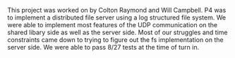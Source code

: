 This project was worked on by Colton Raymond and Will Campbell. P4 was to implement a distributed file server using a log
structured file system. We were able to implement most features of the UDP communication on the shared libary side as well as the server side. Most of our struggles and time constraints came down to trying to figure out the fs implementation on the server side. We were able to pass 8/27 tests at the time of turn in. 
